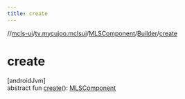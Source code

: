 ```yaml
---
title: create
---
```

//[mcls-ui](../../../../index.html)/[tv.mycujoo.mclsui](../../index.html)/[MLSComponent](../index.html)/[Builder](index.html)/[create](create.html)



# create



[androidJvm]\
abstract fun [create](create.html)(): [MLSComponent](../index.html)




